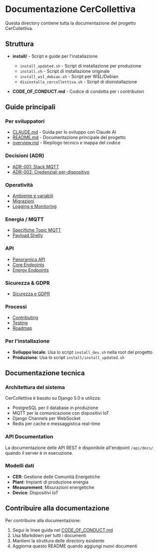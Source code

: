 # Documentazione CerCollettiva

Questa directory contiene tutta la documentazione del progetto CerCollettiva.

## Struttura

- **install/** - Script e guide per l'installazione
  - `install_updated.sh` - Script di installazione per produzione
  - `install.sh` - Script di installazione originale
  - `install_wsl_debian.sh` - Script per WSL/Debian
  - `disinstalla_cercollettiva.sh` - Script di disinstallazione

- **CODE_OF_CONDUCT.md** - Codice di condotta per i contributori

## Guide principali

### Per sviluppatori
- [CLAUDE.md](../CLAUDE.md) - Guida per lo sviluppo con Claude AI
- [README.md](../README.md) - Documentazione principale del progetto
- [overview.md](overview.md) - Riepilogo tecnico e mappa del codice

### Decisioni (ADR)
- [ADR-001: Stack MQTT](decisions/ADR-001-mqtt-stack.md)
- [ADR-002: Credenziali per-dispositivo](decisions/ADR-002-credentials-per-device.md)

### Operatività
- [Ambiente e variabili](operations/environment.md)
- [Migrazioni](operations/migrations.md)
- [Logging e Monitoring](operations/logging-monitoring.md)

### Energia / MQTT
- [Specifiche Topic MQTT](../docs/energy/mqtt-topics.md)
- [Payload Shelly](../docs/energy/payloads-shelly.md)

### API
- [Panoramica API](api/index.md)
- [Core Endpoints](api/endpoints-core.md)
- [Energy Endpoints](api/endpoints-energy.md)

### Sicurezza & GDPR
- [Sicurezza e GDPR](security-gdpr.md)

### Processi
- [Contributing](contributing.md)
- [Testing](testing.md)
- [Roadmap](roadmap.md)

### Per l'installazione
- **Sviluppo locale**: Usa lo script `install_dev.sh` nella root del progetto
- **Produzione**: Usa lo script `install/install_updated.sh`

## Documentazione tecnica

### Architettura del sistema
CerCollettiva è basato su Django 5.0 e utilizza:
- PostgreSQL per il database in produzione
- MQTT per la comunicazione con dispositivi IoT
- Django Channels per WebSocket
- Redis per cache e messaggistica real-time

### API Documentation
La documentazione delle API REST è disponibile all'endpoint `/api/docs/` quando il server è in esecuzione.

### Modelli dati
- **CER**: Gestione delle Comunità Energetiche
- **Plant**: Impianti di produzione energia
- **Measurement**: Misurazioni energetiche
- **Device**: Dispositivi IoT

## Contribuire alla documentazione

Per contribuire alla documentazione:
1. Segui le linee guida nel [CODE_OF_CONDUCT.md](CODE_OF_CONDUCT.md)
2. Usa Markdown per tutti i documenti
3. Mantieni la struttura delle directory esistente
4. Aggiorna questo README quando aggiungi nuovi documenti
